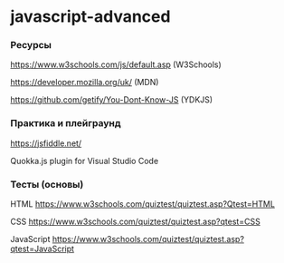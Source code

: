 # javascript-advanced

### Ресурсы
https://www.w3schools.com/js/default.asp (W3Schools)

https://developer.mozilla.org/uk/ (MDN)

https://github.com/getify/You-Dont-Know-JS (YDKJS)

### Практика и плейграунд
https://jsfiddle.net/

Quokka.js plugin for Visual Studio Code

### Тесты (основы)

HTML https://www.w3schools.com/quiztest/quiztest.asp?Qtest=HTML

CSS https://www.w3schools.com/quiztest/quiztest.asp?qtest=CSS

JavaScript https://www.w3schools.com/quiztest/quiztest.asp?qtest=JavaScript





